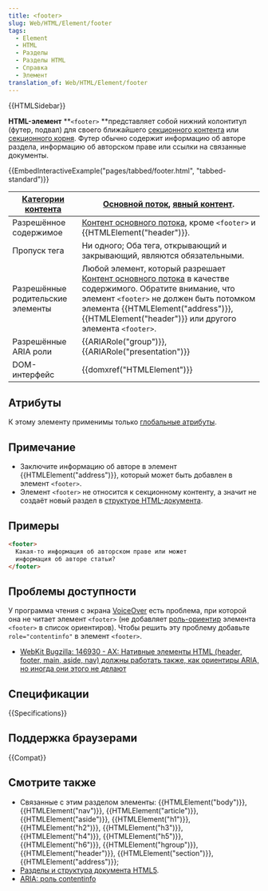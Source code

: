 ```yaml
---
title: <footer>
slug: Web/HTML/Element/footer
tags:
  - Element
  - HTML
  - Разделы
  - Разделы HTML
  - Справка
  - Элемент
translation_of: Web/HTML/Element/footer
---
```

{{HTMLSidebar}}

**HTML-элемент** **`<footer>` **представляет собой нижний колонтитул (футер, подвал) для своего ближайшего [секционного контента](/ru/docs/Web/Guide/HTML/Sections_and_Outlines_of_an_HTML5_document#Задание_разделов_в_HTML5) или [секционного корня](/ru/docs/Web/Guide/HTML/Sections_and_Outlines_of_an_HTML5_document#Корни_задания_разделов). Футер обычно содержит информацию об авторе раздела, информацию об авторском праве или ссылки на связанные документы.

{{EmbedInteractiveExample("pages/tabbed/footer.html", "tabbed-standard")}}

| [Категории контента](/ru/docs/Web/Guide/HTML/Content_categories) | [Основной поток](/ru/docs/Web/Guide/HTML/Content_categories#Основной_поток), [явный контент](/ru/docs/Web/Guide/HTML/Content_categories#Явный_контент).                                                                                                                                                                           |
| ---------------------------------------------------------------- | --------------------------------------------------------------------------------------------------------------------------------------------------------------------------------------------------------------------------------------------------------------------------------------------------------------------------------- |
| Разрешённое содержимое                                           | [Контент основного потока](/ru/docs/Web/Guide/HTML/Content_categories#Основной_поток), кроме `<footer>` и {{HTMLElement("header")}}.                                                                                                                                                                                       |
| Пропуск тега                                                     | Ни одного; Оба тега, открывающий и закрывающий, являются обязательными.                                                                                                                                                                                                                                                           |
| Разрешённые родительские элементы                                | Любой элемент, который разрешает [Контент основного потока](/ru/docs/Web/Guide/HTML/Content_categories#Основной_поток) в качестве содержимого. Обратите внимание, что элемент `<footer>` не должен быть потомком элемента {{HTMLElement("address")}}, {{HTMLElement("header")}} или другого элемента `<footer>`. |
| Разрешённые ARIA роли                                            | {{ARIARole("group")}}, {{ARIARole("presentation")}}                                                                                                                                                                                                                                                                |
| DOM-интерфейс                                                    | {{domxref("HTMLElement")}}                                                                                                                                                                                                                                                                                              |

## Атрибуты

К этому элементу применимы только [глобальные атрибуты](/ru/docs/Web/HTML/Общие_атрибуты).

## Примечание

- Заключите информацию об авторе в элемент {{HTMLElement("address")}}, который может быть добавлен в элемент `<footer>`.
- Элемент `<footer>` не относится к секционному контенту, а значит не создаёт новый раздел в [структуре HTML-документа](/ru/docs/Web/Guide/HTML/Sections_and_Outlines_of_an_HTML5_document).

## Примеры

```html
<footer>
  Какая-то информация об авторском праве или может
  информация об авторе статьи?
</footer>
```

## Проблемы доступности

У программа чтения с экрана [VoiceOver](https://help.apple.com/voiceover/info/guide/) есть проблема, при которой она не читает элемент `<footer>` (не добавляет [роль-ориентир](/ru/docs/Learn/Доступность/WAI-ARIA_basics#SignpostsLandmarks) элемента `<footer>` в список ориентиров). Чтобы решить эту проблему добавьте `role="contentinfo"` в элемент `<footer>`.

- [WebKit Bugzilla: 146930 - AX: Нативные элементы HTML (header, footer, main, aside, nav) должны работать также, как ориентиры ARIA, но иногда они этого не делают](https://bugs.webkit.org/show_bug.cgi?id=146930)

## Спецификации

{{Specifications}}

## Поддержка браузерами

{{Compat}}

## Смотрите также

- Связанные с этим разделом элементы: {{HTMLElement("body")}}, {{HTMLElement("nav")}}, {{HTMLElement("article")}}, {{HTMLElement("aside")}}, {{HTMLElement("h1")}}, {{HTMLElement("h2")}}, {{HTMLElement("h3")}}, {{HTMLElement("h4")}}, {{HTMLElement("h5")}}, {{HTMLElement("h6")}}, {{HTMLElement("hgroup")}}, {{HTMLElement("header")}}, {{HTMLElement("section")}}, {{HTMLElement("address")}};
- [Разделы и структура документа HTML5](/ru/docs/Web/Guide/HTML/Sections_and_Outlines_of_an_HTML5_document).
- [ARIA: роль contentinfo](/ru/docs/Web/Accessibility/ARIA/Roles/Contentinfo_role)
